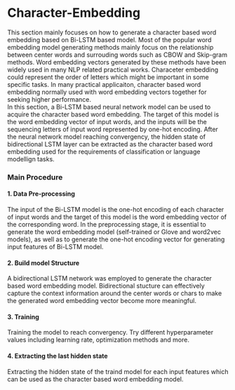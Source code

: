 # Character-Embedding
This section mainly focuses on how to generate a character based word embedding based on Bi-LSTM based model. Most of the popular word embedding model generating methods mainly focus on the relationship between center words and surrouding words such as CBOW and Skip-gram methods. Word embedding vectors generated by these methods have been widely used in many NLP related practical works. Characeter embedding could represent the order of letters which might be important in some specific tasks. In many practical applicaiton, character based word embedding normally used with word embedding vectors together for seeking higher performance.  
In this section, a Bi-LSTM based neural network model can be used to acquire the character based word embedding. The target of this model is the word embedding vector of input words, and the inputs will be the sequencing letters of input word represented by one-hot encoding. After the neural network model reaching convergency, the hidden state of bidirectional LSTM layer can be extracted as the character based word embedding used for the requirements of classification or language modellign tasks.
### Main Procedure
#### 1. Data Pre-processing
The input of the Bi-LSTM model is the one-hot encoding of each character of input words and the target of this model is the word embedding vector of the corresponding word. In the preprocessing stage, it is essential to generate the word embedding model (self-trained or Glove and word2vec models), as well as to generate the one-hot encoding vector for generating input features of Bi-LSTM model.
#### 2. Build model Structure
A bidirectional LSTM network was employed to generate the character based word embedding model. Bidirectional stucture can effectively capture the context information around the center words or chars to make the generated word embedding vector become more meaningful. 
#### 3. Training 
Training the model to reach convergency. Try different hyperparameter values including learning rate, optimization methods and more. 
#### 4. Extracting the last hidden state
Extracting the hidden state of the traind model for each input features which can be used as  the character based word embedding model. 



